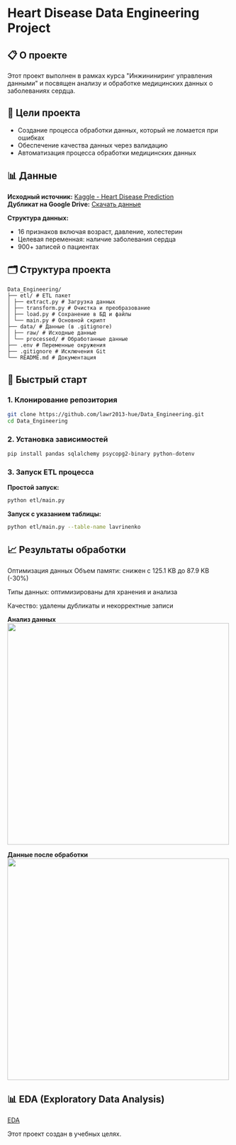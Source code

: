 # Heart Disease Data Engineering Project

## 📋 О проекте
Этот проект выполнен в рамках курса "Инжининиринг управления данными" и посвящен анализу и обработке медицинских данных о заболеваниях сердца.

## 🎯 Цели проекта
- Создание процесса обработки данных, который не ломается при ошибках
- Обеспечение качества данных через валидацию
- Автоматизация процесса обработки медицинских данных

## 📊 Данные
**Исходный источник:** [Kaggle - Heart Disease Prediction](https://www.kaggle.com/datasets/rashadrmammadov/heart-disease-prediction/data)  
**Дубликат на Google Drive:** [Скачать данные](https://drive.google.com/file/d/19T-Gm5Dovnae7htHjJP2gUt3Tyl6NPp2/view?usp=sharing)

**Структура данных:**
- 16 признаков включая возраст, давление, холестерин
- Целевая переменная: наличие заболевания сердца
- 900+ записей о пациентах

## 🗂️ Структура проекта
```
Data_Engineering/
├── etl/ # ETL пакет
│ ├── extract.py # Загрузка данных
│ ├── transform.py # Очистка и преобразование
│ ├── load.py # Сохранение в БД и файлы
│ └── main.py # Основной скрипт
├── data/ # Данные (в .gitignore)
│ ├── raw/ # Исходные данные
│ └── processed/ # Обработанные данные
├── .env # Переменные окружения
├── .gitignore # Исключения Git
└── README.md # Документация
```

## 🚀 Быстрый старт

### 1. Клонирование репозитория
```bash
git clone https://github.com/lawr2013-hue/Data_Engineering.git
cd Data_Engineering
```

### 2. Установка зависимостей
```bash
pip install pandas sqlalchemy psycopg2-binary python-dotenv
```

### 3. Запуск ETL процесса

**Простой запуск:**
```bash
python etl/main.py
```

**Запуск с указанием таблицы:**
```bash
python etl/main.py --table-name lavrinenko
```
## 📈 Результаты обработки
Оптимизация данных
Объем памяти: снижен с 125.1 KB до 87.9 KB (-30%)

Типы данных: оптимизированы для хранения и анализа

Качество: удалены дубликаты и некорректные записи

**Анализ данных**  
<img src="https://github.com/user-attachments/assets/5eafbd04-9fa9-4e46-828e-4b2467e8c8a1" width="500">

**Данные после обработки**  
<img src="https://github.com/user-attachments/assets/be0a5079-caf6-457f-b8b7-f3d5717affc9" width="500">

## 📊 EDA (Exploratory Data Analysis)
[EDA](https://github.com/lawr2013-hue/Data_Engineering/blob/main/notebook/EDA_Heart_Disease.ipynb)

Этот проект создан в учебных целях.
